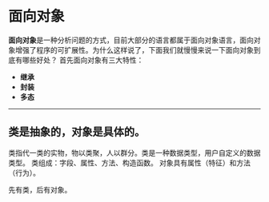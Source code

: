 # 面向对象

**面向对象**是一种分析问题的方式，目前大部分的语言都属于面向对象语言，面向对象增强了程序的可扩展性。为什么这样说了，下面我们就慢慢来说一下面向对象到底有哪些好处？
首先面向对象有三大特性： 
- **继承** 
- **封装** 
- **多态** 
-------------------

## 类是抽象的，对象是具体的。
类指代一类的实物，物以类聚，人以群分。类是一种数据类型，用户自定义的数据类型。
类组成：字段、属性、方法、构造函数。
对象具有属性（特征）和方法（行为）。

先有类，后有对象。


